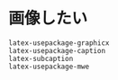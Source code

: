 # 画像したい

```{toctree}
latex-usepackage-graphicx
latex-usepackage-caption
latex-subcaption
latex-usepackage-mwe
```
